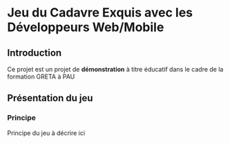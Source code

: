 # Jeu du Cadavre Exquis avec les Développeurs Web/Mobile
## Introduction
Ce projet est un projet de **démonstration** à titre éducatif dans le cadre de la formation GRETA à PAU

## Présentation du jeu
### Principe
Principe du jeu à décrire ici


